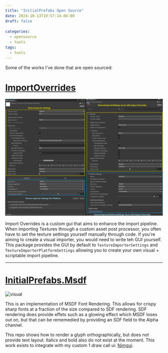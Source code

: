 ```yaml
---
title: "InitialPrefabs Open Source"
date: 2024-10-13T19:57:14-04:00
draft: false

categories:
  - opensource
  - tools
tags:
  - tools
---
```


Some of the works I've done that are open sourced:

# [ImportOverrides](https://github.com/InitialPrefabs/ImportOverrides)

![demo](https://github.com/InitialPrefabs/ImportOverrides/blob/main/import-overrides.png?raw=true)

Import Overrides is a custom gui that aims to enhance the import pipeline. When importing Textures through a custom 
asset post processor, you often have to set the texture settings yourself manually through code. If you're aiming to 
create a visual importer, you would need to write teh GUI yourself. This package provides the GUI by default to 
`TextureImporterSettings` and `TextureImporterPlatformSettings` allowing you to create your own visual + scriptable 
import pipeline.

---

# [InitialPrefabs.Msdf](https://github.com/InitialPrefabs/InitialPrefabs.Msdf)
![visual](https://media.githubusercontent.com/media/InitialPrefabs/InitialPrefabs.Msdf/refs/heads/main/Assets/com.initialprefabs.msdfgen/Example/FontAtlas/UbuntuMonoNerdFontMono-Regular_MSDFAtlas.png?raw=true)

This is an implementation of MSDF Font Rendering. This allows for crispy sharp fonts at a fraction of the size 
compared to SDF rendering. SDF rendering does provide effets such as a glowing effect which MSDF loses out on, but 
that can be rememedied by providing an SDF field to the Alpha channel.

This repo shows how to render a glyph orthographically, but does not provide text layout. Italics and bold also do 
not exist at the moment. This work exists to integrate with my custom 1 draw call ui: [Nimgui](https://assetstore.unity.com/packages/tools/gui/nimgui-a-1-draw-call-ui-209126).